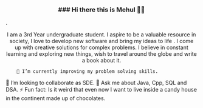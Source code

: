    <h3 align ="center">   ### Hi there this is Mehul 👋😄 </h3> . 
   
   </br> 
   
                                                                  
                                                                  
                                                                  
                                                                        
<p align = "center"> I  am a  3rd Year undergraduate student. I aspire to be a valuable resource in society, I love to develop new software and bring my ideas to life . I come up with creative solutions for complex problems. I believe in constant learning and exploring new things, wish to travel around the globe and write a book about it.  </p>
  

        🌱 I’m currently improving my problem solving skills.
👯 I’m looking to collaborate as SDE.
💬 Ask me about Java, Cpp,  SQL and DSA.
⚡ Fun fact: Is it weird that even now I want to live inside a candy house in the continent made up of chocolates.                                                            
                                                                       
                                                                       
                                                                       
                                                                       
                                                                       
                                                                       
                                                                       
                                                                       

<!--

Here are some ideas to get you started:

- 🔭 I’m currently working on ...
- 🌱 I’m currently learning ...
- 👯 I’m looking to collaborate on ...
- 🤔 I’m looking for help with ...
- 💬 Ask me about ...
- 📫 How to reach me: ...
- 😄 Pronouns: ...
- ⚡ Fun fact: ...
-->
